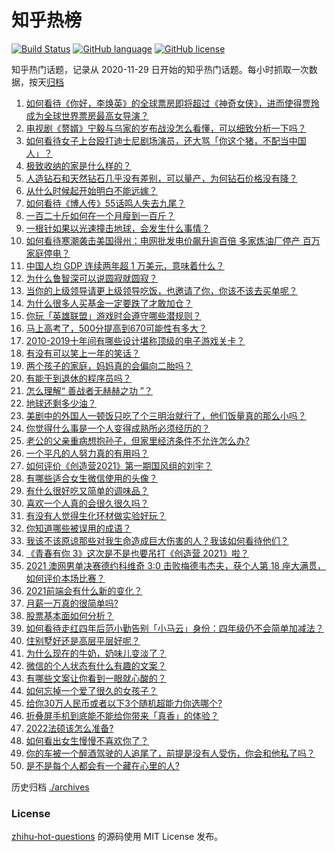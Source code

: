 # 知乎热榜
[![Build Status](https://github.com/ToWeLong/zhihu-hot-questions/workflows/CI/badge.svg)](https://github.com/ToWeLong/zhihu-hot-questions/actions)
[![GitHub language](https://img.shields.io/badge/language-golang-orange.svg)](https://golang.org/)
[![GitHub license](https://img.shields.io/github/license/ToWeLong/zhihu-hot-questions)](https://github.com/ToWeLong/zhihu-hot-questions/blob/main/LICENSE)

知乎热门话题，记录从 2020-11-29 日开始的知乎热门话题。每小时抓取一次数据，按天[归档](./archives)

<!-- BEGIN -->

1. [如何看待《你好，李焕英》的全球票房即将超过《神奇女侠》，进而使得贾玲成为全球世界票房最高女导演？](https://www.zhihu.com/question/444875318)
1. [电视剧《赘婿》宁毅与乌家的岁布战没怎么看懂，可以细致分析一下吗？](https://www.zhihu.com/question/444757339)
1. [如何看待女子上台殴打迪士尼剧场演员，还大骂「你这个猪，不配当中国人」？](https://www.zhihu.com/question/445582442)
1. [极致收纳的家是什么样的？](https://www.zhihu.com/question/331434969)
1. [人造钻石和天然钻石几乎没有差别，可以量产，为何钻石价格没有降？](https://www.zhihu.com/question/429418221)
1. [从什么时候起开始明白不能远嫁？](https://www.zhihu.com/question/445225135)
1. [如何看待《博人传》55话鸣人失去九尾？](https://www.zhihu.com/question/445233652)
1. [一百二十斤如何在一个月瘦到一百斤？](https://www.zhihu.com/question/412419045)
1. [一根针如果以光速撞击地球，会发生什么事情？](https://www.zhihu.com/question/445280012)
1. [如何看待寒潮袭击美国得州：电网批发电价飙升逾百倍 多家炼油厂停产 百万家庭停电？](https://www.zhihu.com/question/444866490)
1. [中国人均 GDP 连续两年超 1 万美元，意味着什么？](https://www.zhihu.com/question/445350752)
1. [为什么鲁智深可以说圆寂就圆寂？](https://www.zhihu.com/question/46998574)
1. [当你的上级领导请更上级领导吃饭，也邀请了你，你该不该去买单呢？](https://www.zhihu.com/question/440020824)
1. [为什么很多人买基金一定要跌了才敢加仓？](https://www.zhihu.com/question/440460820)
1. [你玩「英雄联盟」游戏时会遵守哪些潜规则？](https://www.zhihu.com/question/444096854)
1. [马上高考了，500分提高到670可能性有多大？](https://www.zhihu.com/question/445324494)
1. [2010-2019十年间有哪些设计堪称顶级的电子游戏关卡？](https://www.zhihu.com/question/404998582)
1. [有没有可以笑上一年的笑话？](https://www.zhihu.com/question/437311484)
1. [两个孩子的家庭，妈妈真的会偏向二胎吗？](https://www.zhihu.com/question/444552496)
1. [有能干到退休的程序员吗？](https://www.zhihu.com/question/435666995)
1. [怎么理解“ 善战者无赫赫之功 ”？](https://www.zhihu.com/question/409246699)
1. [地球还剩多少油？](https://www.zhihu.com/question/439341330)
1. [美剧中的外国人一顿饭只吃了个三明治就行了，他们饭量真的那么小吗？](https://www.zhihu.com/question/27162329)
1. [你觉得什么事是一个人变得成熟所必须经历的？](https://www.zhihu.com/question/443437487)
1. [老公的父亲重病想抱孙子，但家里经济条件不允许怎么办?](https://www.zhihu.com/question/445388727)
1. [一个平凡的人努力真的有用吗？](https://www.zhihu.com/question/444217418)
1. [如何评价《创造营2021》第一期国风组的刘宇？](https://www.zhihu.com/question/445438706)
1. [有哪些适合女生微信使用的头像？](https://www.zhihu.com/question/310852153)
1. [有什么很好吃又简单的调味品？](https://www.zhihu.com/question/348134065)
1. [喜欢一个人真的会很久很久吗？](https://www.zhihu.com/question/444931523)
1. [有没有人觉得生化环材做实验好玩？](https://www.zhihu.com/question/445024740)
1. [你知道哪些被误用的成语？](https://www.zhihu.com/question/27590458)
1. [我该不该原谅那些对我生命造成巨大伤害的人？我该如何看待他们？](https://www.zhihu.com/question/443369756)
1. [《青春有你 3》这次是不是也要吊打《创造营 2021》啦？](https://www.zhihu.com/question/445097943)
1. [2021 澳网男单决赛德约科维奇 3:0 击败梅德韦杰夫，获个人第 18 座大满贯，如何评价本场比赛？](https://www.zhihu.com/question/445602960)
1. [2021前端会有什么新的变化？](https://www.zhihu.com/question/428128531)
1. [月薪一万真的很简单吗?](https://www.zhihu.com/question/438452552)
1. [股票基本面如何分析？](https://www.zhihu.com/question/23192771)
1. [如何看待走红四年后范小勤告别「小马云」身份：四年级仍不会简单加减法？](https://www.zhihu.com/question/445376514)
1. [住别墅好还是高层平层好呢？](https://www.zhihu.com/question/436871543)
1. [为什么现在的牛奶，奶味儿变淡了？](https://www.zhihu.com/question/444542708)
1. [微信的个人状态有什么有趣的文案？](https://www.zhihu.com/question/440514246)
1. [有哪些文案让你看到一眼就心酸的？](https://www.zhihu.com/question/437834213)
1. [如何忘掉一个爱了很久的女孩子？](https://www.zhihu.com/question/441164928)
1. [给你30万人民币或者以下3个随机超能力你选哪个?](https://www.zhihu.com/question/445094663)
1. [折叠屏手机到底能不能给你带来「真香」的体验？](https://www.zhihu.com/question/445220917)
1. [2022法硕该怎么准备?](https://www.zhihu.com/question/426080698)
1. [如何看出女生慢慢不喜欢你了？](https://www.zhihu.com/question/431864798)
1. [你的车被一个醉酒驾驶的人追尾了，前提是没有人受伤，你会和他私了吗？](https://www.zhihu.com/question/318040670)
1. [是不是每个人都会有一个藏在心里的人?](https://www.zhihu.com/question/444600132)

<!-- END -->

历史归档 [./archives](./archives)


### License
[zhihu-hot-questions](https://github.com/towelong/zhihu-hot-questions) 的源码使用 MIT License 发布。